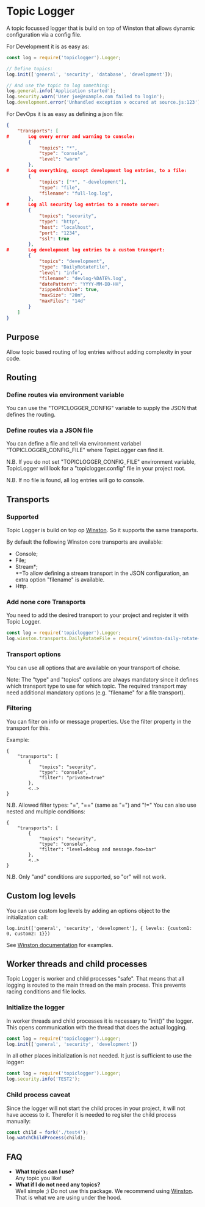 # Topic Logger

A topic focussed logger that is build on top of Winston that allows dynamic configuration via a config file.

For Development it is as easy as:
``` js
const log = require('topiclogger').Logger;

// Define topics:
log.init(['general', 'security', 'database', 'development']);

// And use the topic to log something:
log.general.info('Application started');
log.security.warn('User joe@example.com failed to login');
log.development.error('Unhandled exception x occured at source.js:123');
```
For DevOps it is as easy as defining a json file:
``` json
{
    "transports": [
#       Log every error and warning to console:
        {
            "topics": "*",
            "type": "console",
            "level": "warn"
        },
#       Log everything, except development log entries, to a file:
        {
            "topics": ["*", "-development"],
            "type": "file",
            "filename": "full-log.log",
        },
#       Log all security log entries to a remote server:
        {
            "topics": "security",
            "type": "http",
            "host": "localhost",
            "port": "1234",
            "ssl": true
        },
#       Log development log entries to a custom transport:
        {
            "topics": "development",
            "type": "DailyRotateFile",
            "level": "info",
            "filename": "devlog-%DATE%.log",
            "datePattern": "YYYY-MM-DD-HH",
            "zippedArchive": true,
            "maxSize": "20m",
            "maxFiles": "14d"
        }
    ]
}
```

## Purpose

Allow topic based routing of log entries without adding complexity in your code.

## Routing

### Define routes via environment variable

You can use the "TOPICLOGGER_CONFIG" variable to supply the JSON that defines the routing.

### Define routes via a JSON file

You can define a file and tell via environment variabel "TOPICLOGGER_CONFIG_FILE" where TopicLogger can find it.

N.B. If you do not set "TOPICLOGGER_CONFIG_FILE" environment variable, TopicLogger will look for a "topiclogger.config" file in your project root.

N.B. If no file is found, all log entries will go to console.

## Transports

### Supported

Topic Logger is build on top op [Winston](https://www.npmjs.com/package/winston). So it supports the same transports.

By default the following Winston core transports are available:
- Console;
- File;
- Stream*;
<br>*=To allow defining a stream transport in the JSON configuration, an extra option "filename" is available.
- Http.

### Add none core Transports

You need to add the desired transport to your project and register it with Topic Logger.
``` js
const log = require('topiclogger').Logger;
log.winston.transports.DailyRotateFile = require('winston-daily-rotate-file');
```

### Transport options

You can use all options that are available on your transport of choise.

Note: The "type" and "topics" options are always mandatory since it defines which transport type to use for which topic. The required transport may need additional mandatory options (e.g. "filename" for a file transport).

### Filtering
You can filter on info or message properties. Use the filter property in the transport for this.

Example:
```
{
    "transports": [
        {
            "topics": "security",
            "type": "console",
            "filter": "private=true"
        },
        <..>
}
```
N.B. Allowed filter types: "=", "==" (same as "=") and "!="
You can also use nested and multiple conditions:
```
{
    "transports": [
        {
            "topics": "security",
            "type": "console",
            "filter": "level=debug and message.foo=bar"
        },
        <..>
}
```
N.B. Only "and" conditions are supported, so "or" will not work. 

## Custom log levels

You can use custom log levels by adding an options object to the initialization call:

```
log.init(['general', 'security', 'development'], { levels: {custom1: 0, custom2: 1}})
```
See [Winston documentation](https://github.com/winstonjs/winston?tab=readme-ov-file#logging-levels) for examples.

## Worker threads and child processes

Topic Logger is worker and child processes "safe". That means that all logging is routed to the main thread on the main process. This prevents racing conditions and file locks.

### Initialize the logger

In worker threads and child processes it is necessary to "init()" the logger. This opens communication with the thread that does the actual logging.
``` js
const log = require('topiclogger').Logger;
log.init(['general', 'security', 'development'])
```
In all other places initialization is not needed. It just is sufficient to use the logger:
``` js
const log = require('topiclogger').Logger;
log.security.info('TEST2');
```

### Child process caveat

Since the logger will not start the child proces in your project, it will not have access to it. Therefor it is needed to register the child process manually:
``` js
const child = fork('./test4');
log.watchChildProcess(child);
```

## FAQ

- **What topics can I use?**<br>Any topic you like!
- **What if I do not need any topics?**<br>Well simple ;) Do not use this package. We recommend using [Winston](https://www.npmjs.com/package/winston). That is what we are using under the hood.